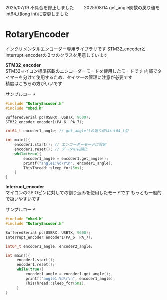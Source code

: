 2025/07/19 不具合を修正しました　　
2025/08/14 get_angle関数の戻り値をint64_t(long int)に変更しました

# RotaryEncoder  
インクリメンタルエンコーダー専用ライブラリです
STM32_encoderとInterrupt_encoderの２つのクラスを用意しています  

**STM32_encoder**  
STM32マイコン標準搭載のエンコーダーモードを使用したモードです 内部でタイマーを分けて使用するため、タイマーの管理に注意が必要です  
精度はこちらの方がいいです  

サンプルコード  
``` cpp
#include "RotaryEncoder.h"
#include "mbed.h"

BufferedSerial pc(USBRX, USBTX, 9600);
STM32_encoder encoder1(PA_6, PA_7);

int64_t encoder1_angle; // get_angle()の返り値はint64_t型

int main(){
    encoder1.start(); // エンコーダーモードに設定
    encoder1.reset(); // データの初期化
    while(true){
        encoder1_angle = encoder1.get_angle();
        printf("angle1:%d\r\n", encoder1_angle);
        ThisThread::sleep_for(5ms);
    }
}
```

**Interruot_encoder**  
マイコンのGPIOピンに対しての割り込みを使用したモードです もっとも一般的で扱いやすいです  

サンプルコード  
```cpp
#include "mbed.h"
#include "RotaryEncoder.h"

BufferedSerial pc(USBRX, USBTX, 9600);
Interrupt_encoder encoder1(PA_6, PA_7);

int64_t encoder1_angle, encoder2_angle;

int main(){
     encoder1.start();
     encoder1.reset();
     while(true){
         encoder1_angle = encoder1.get_angle();
         printf("angle1:%d\r\n", encoder1_angle);
         ThisThread::sleep_for(5ms);
     }
}
```
